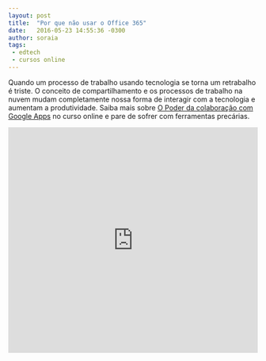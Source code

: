 ```yaml
---
layout: post
title:  "Por que não usar o Office 365"
date:   2016-05-23 14:55:36 -0300
author: soraia
tags: 
 - edtech 
 - cursos online
---
```


Quando um processo de trabalho usando tecnologia se torna um retrabalho é triste. O conceito de compartilhamento e os processos de trabalho na nuvem mudam completamente nossa forma de interagir com a tecnologia e aumentam a produtividade. Saiba mais sobre [O Poder da colaboração com Google Apps](https://inovadores.coursify.me/courses/o-poder-da-colaboracao-com-google-apps) no curso online e pare de sofrer com ferramentas precárias.

<iframe 
  width="100%" 
  height="455" 
  src="http://www.youtube.com/embed/Ij9gl7nznTo" 
  frameborder="0" 
  allowfullscreen>
</iframe>